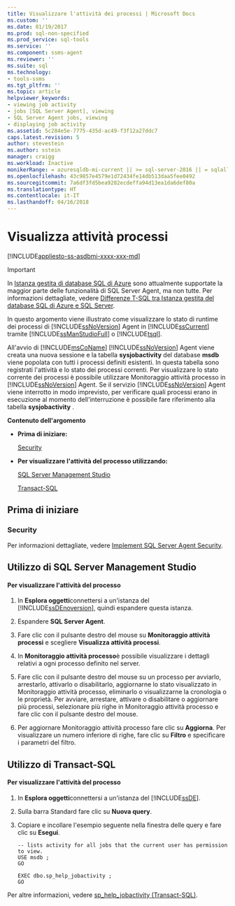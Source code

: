 ```yaml
---
title: Visualizzare l'attività dei processi | Microsoft Docs
ms.custom: ''
ms.date: 01/19/2017
ms.prod: sql-non-specified
ms.prod_service: sql-tools
ms.service: ''
ms.component: ssms-agent
ms.reviewer: ''
ms.suite: sql
ms.technology:
- tools-ssms
ms.tgt_pltfrm: ''
ms.topic: article
helpviewer_keywords:
- viewing job activity
- jobs [SQL Server Agent], viewing
- SQL Server Agent jobs, viewing
- displaying job activity
ms.assetid: 5c284e5e-7775-435d-ac49-f3f12a27ddc7
caps.latest.revision: 5
author: stevestein
ms.author: sstein
manager: craigg
ms.workload: Inactive
monikerRange: = azuresqldb-mi-current || >= sql-server-2016 || = sqlallproducts-allversions
ms.openlocfilehash: 43c9857e4579e1d72434fe14db513daa5fee0492
ms.sourcegitcommit: 7a6df3fd5bea9282ecdeffa94d13ea1da6def80a
ms.translationtype: HT
ms.contentlocale: it-IT
ms.lasthandoff: 04/16/2018
---
```

# <a name="view-job-activity"></a>Visualizza attività processi
[!INCLUDE[appliesto-ss-asdbmi-xxxx-xxx-md](../../includes/appliesto-ss-asdbmi-xxxx-xxx-md.md)]

> [!IMPORTANT]  
> In [Istanza gestita di database SQL di Azure](https://docs.microsoft.com/azure/sql-database/sql-database-managed-instance) sono attualmente supportate la maggior parte delle funzionalità di SQL Server Agent, ma non tutte. Per informazioni dettagliate, vedere [Differenze T-SQL tra Istanza gestita del database SQL di Azure e SQL Server](https://docs.microsoft.com/azure/sql-database/sql-database-managed-instance-transact-sql-information#sql-server-agent).

In questo argomento viene illustrato come visualizzare lo stato di runtime dei processi di [!INCLUDE[ssNoVersion](../../includes/ssnoversion_md.md)] Agent in [!INCLUDE[ssCurrent](../../includes/sscurrent_md.md)] tramite [!INCLUDE[ssManStudioFull](../../includes/ssmanstudiofull_md.md)] o [!INCLUDE[tsql](../../includes/tsql_md.md)].  
  
All'avvio di [!INCLUDE[msCoName](../../includes/msconame_md.md)] [!INCLUDE[ssNoVersion](../../includes/ssnoversion_md.md)] Agent viene creata una nuova sessione e la tabella **sysjobactivity** del database **msdb** viene popolata con tutti i processi definiti esistenti. In questa tabella sono registrati l'attività e lo stato dei processi correnti. Per visualizzare lo stato corrente dei processi è possibile utilizzare Monitoraggio attività processo in [!INCLUDE[ssNoVersion](../../includes/ssnoversion_md.md)] Agent. Se il servizio [!INCLUDE[ssNoVersion](../../includes/ssnoversion_md.md)] Agent viene interrotto in modo imprevisto, per verificare quali processi erano in esecuzione al momento dell'interruzione è possibile fare riferimento alla tabella **sysjobactivity** .  
  
**Contenuto dell'argomento**  
  
-   **Prima di iniziare:**  
  
    [Security](#Security)  
  
-   **Per visualizzare l'attività del processo utilizzando:**  
  
    [SQL Server Management Studio](#SSMS)  
  
    [Transact-SQL](#TSQL)  
  
## <a name="before-you-begin"></a>Prima di iniziare  
  
### <a name="Security"></a>Security  
Per informazioni dettagliate, vedere [Implement SQL Server Agent Security](../../ssms/agent/implement-sql-server-agent-security.md).  
  
## <a name="SSMS"></a>Utilizzo di SQL Server Management Studio  
  
#### <a name="to-view-job-activity"></a>Per visualizzare l'attività del processo  
  
1.  In **Esplora oggetti**connettersi a un'istanza del [!INCLUDE[ssDEnoversion](../../includes/ssdenoversion_md.md)], quindi espandere questa istanza.  
  
2.  Espandere **SQL Server Agent**.  
  
3.  Fare clic con il pulsante destro del mouse su **Monitoraggio attività processi** e scegliere **Visualizza attività processi**.  
  
4.  In **Monitoraggio attività processo**è possibile visualizzare i dettagli relativi a ogni processo definito nel server.  
  
5.  Fare clic con il pulsante destro del mouse su un processo per avviarlo, arrestarlo, attivarlo o disabilitarlo, aggiornarne lo stato visualizzato in Monitoraggio attività processo, eliminarlo o visualizzarne la cronologia o le proprietà.  Per avviare, arrestare, attivare o disabilitare o aggiornare più processi, selezionare più righe in Monitoraggio attività processo e fare clic con il pulsante destro del mouse.  
  
6.  Per aggiornare Monitoraggio attività processo fare clic su **Aggiorna**. Per visualizzare un numero inferiore di righe, fare clic su **Filtro** e specificare i parametri del filtro.  
  
## <a name="TSQL"></a>Utilizzo di Transact-SQL  
  
#### <a name="to-view-job-activity"></a>Per visualizzare l'attività del processo  
  
1.  In **Esplora oggetti**connettersi a un'istanza del [!INCLUDE[ssDE](../../includes/ssde_md.md)].  
  
2.  Sulla barra Standard fare clic su **Nuova query**.  
  
3.  Copiare e incollare l'esempio seguente nella finestra delle query e fare clic su **Esegui**.  
  
    ```  
    -- lists activity for all jobs that the current user has permission to view.  
    USE msdb ;  
    GO  
  
    EXEC dbo.sp_help_jobactivity ;  
    GO  
    ```  
  
Per altre informazioni, vedere [sp_help_jobactivity (Transact-SQL)](http://msdn.microsoft.com/en-us/d344864f-b4d3-46b1-8933-b81dec71f511).  
  
